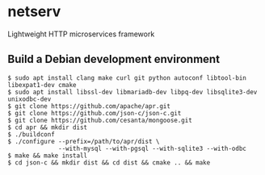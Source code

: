 # netserv
Lightweight HTTP microservices framework

## Build a Debian development environment
```
$ sudo apt install clang make curl git python autoconf libtool-bin libexpat1-dev cmake
$ sudo apt install libssl-dev libmariadb-dev libpq-dev libsqlite3-dev unixodbc-dev
$ git clone https://github.com/apache/apr.git
$ git clone https://github.com/json-c/json-c.git
$ git clone https://github.com/cesanta/mongoose.git
$ cd apr && mkdir dist
$ ./buildconf
$ ./configure --prefix=/path/to/apr/dist \
              --with-mysql --with-pgsql --with-sqlite3 --with-odbc
$ make && make install
$ cd json-c && mkdir dist && cd dist && cmake .. && make
```
